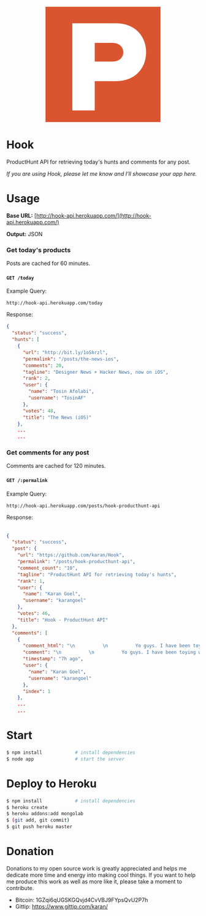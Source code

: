 <p align="center"><img src="https://raw.githubusercontent.com/karan/Hook/master/logo.png"></p>

Hook
====

ProductHunt API for retrieving today's hunts and comments for any post. 

*If you are using Hook, please let me know and I'll showcase your app here.*

Usage
=====

**Base URL:** [http://hook-api.herokuapp.com/](http://hook-api.herokuapp.com/)

**Output:** JSON

### Get today's products

Posts are cached for 60 minutes.

#### `GET /today`

Example Query:

```
http://hook-api.herokuapp.com/today
```

Response:

```json
{
  "status": "success",
  "hunts": [
    {
      "url": "http://bit.ly/1oShrzl",
      "permalink": "/posts/the-news-ios",
      "comments": 20,
      "tagline": "Designer News + Hacker News, now on iOS",
      "rank": 2,
      "user": {
        "name": "Tosin Afolabi",
        "username": "TosinAF"
      },
      "votes": 48,
      "title": "The News (iOS)"
    },
    ...
    ...
```

### Get comments for any post

Comments are cached for 120 minutes.

#### `GET /:permalink`

Example Query:

```
http://hook-api.herokuapp.com/posts/hook-producthunt-api
```

Response:

```json

{
  "status": "success",
  "post": {
    "url": "https://github.com/karan/Hook",
    "permalink": "/posts/hook-producthunt-api",
    "comment_count": "10",
    "tagline": "ProductHunt API for retrieving today's hunts",
    "rank": 1,
    "user": {
      "name": "Karan Goel",
      "username": "karangoel"
    },
    "votes": 46,
    "title": "Hook - ProductHunt API"
  },
  "comments": [
    {
      "comment_html": "\n          \n          Yo guys. I have been toying with a scraper for PH for some time now, and was really motivated after seeing <a href=\"https://twitter.com/TosinAF\">@TosinAF</a> 's <a href=\"http://www.producthunt.com/posts/the-news-ios\">thread</a> and packaged all I had in a neat API.<br><br><a href=\"http://hook-api.herokuapp.com/today\">Try it here</a><br><br>Currently it gets today's posts, and has a cache of 1 hour. I hope to see people make a ton of good stuff with it. :)<br><br>PS: I make a lot of cool stuff, and people love it. <a href=\"http://www.goel.im/#subscribe\">Leave your e-mail here</a> and stay tuned about my projects.\n        ",
      "comment": "\n          \n          Yo guys. I have been toying with a scraper for PH for some time now, and was really motivated after seeing @TosinAF 's thread and packaged all I had in a neat API.Try it hereCurrently it gets today's posts, and has a cache of 1 hour. I hope to see people make a ton of good stuff with it. :)PS: I make a lot of cool stuff, and people love it. Leave your e-mail here and stay tuned about my projects.\n        ",
      "timestamp": "7h ago",
      "user": {
        "name": "Karan Goel",
        "username": "karangoel"
      },
      "index": 1
    },
    ...
    ...
```

Start
=====

```bash
$ npm install            # install dependencies
$ node app               # start the server
```

Deploy to Heroku
=====

```bash
$ npm install            # install dependencies
$ heroku create
$ heroku addons:add mongolab
$ (git add, git commit)
$ git push heroku master
```

Donation
=======

Donations to my open source work is greatly appreciated and helps me dedicate more time and energy into making cool things. If you want to help me produce this work as well as more like it, please take a moment to contribute.

- Bitcoin: 1GZqi6qUGSKGQvjd4CvVBJ9FYpsQvU2P7h
- Gittip: https://www.gittip.com/karan/

